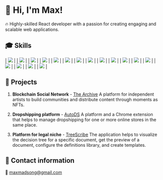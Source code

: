 # 👋 Hi, I'm Max! 

🔥 Highly-skilled React developer with a passion for creating engaging and scalable web applications.

## 🎓 Skills

| ![](https://img.shields.io/badge/TypeScript-blue?style=for-the-badge&logo=typescript) |
| ![](https://img.shields.io/badge/JavaScript-yellow?style=for-the-badge&logo=javascript) |
| ![](https://img.shields.io/badge/React-61DAFB?style=for-the-badge&logo=react) |
| ![](https://img.shields.io/badge/Next.js-black?style=for-the-badge&logo=next.js) |
| ![](https://img.shields.io/badge/Node.js-green?style=for-the-badge&logo=node.js) | 
| ![](https://img.shields.io/badge/Express.js-white?style=for-the-badge&logo=express) |
| ![](https://img.shields.io/badge/GraphQL-E434AA?style=for-the-badge&logo=graphql) |
| ![](https://img.shields.io/badge/Firebase-orange?style=for-the-badge&logo=firebase) |
| ![](https://img.shields.io/badge/MongoDB-green?style=for-the-badge&logo=mongodb) |
| ![](https://img.shields.io/badge/PostgreSQL-336791?style=for-the-badge&logo=postgresql) |
| ![](https://img.shields.io/badge/Styled_Components-pink?style=for-the-badge&logo=styled-components) |
| ![](https://img.shields.io/badge/Material_UI-blue?style=for-the-badge&logo=material-ui) |
| ![](https://img.shields.io/badge/Chakra_UI-purple?style=for-the-badge&logo=chakra-ui) |
| ![](https://img.shields.io/badge/Jest-C21325?style=for-the-badge&logo=jest) |
| ![](https://img.shields.io/badge/Cypress-green?style=for-the-badge&logo=cypress) |
| ![](https://img.shields.io/badge/AWS-232F3E?style=for-the-badge&logo=amazon-aws) |
| ![](https://img.shields.io/badge/GCP-4285F4?style=for-the-badge&logo=google-cloud) | 

## 🚀 Projects

1. **Blockchain Social Network** - [The Archive](https://beta.thearchive.fm/)
   A platform for independent artists to build communities and distribute content through moments as NFTs.

2. **Dropshipping platform** - [AutoDS](https://www.autods.com/)
   A platform and a Chrome extension that helps to manage dropshipping for one or more online stores in the same place.

3. **Platform for legal niche** - [TreeScribe](https://app.treescribe.com/)
   The application helps to visualize the decision tree for a specific document, get the preview of a document, configure the definitions library, and create templates.

## 📧 Contact information

📩 maxmadsong@gmail.com

